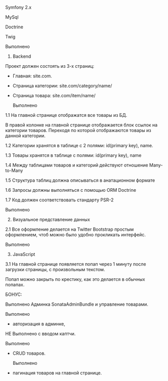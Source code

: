Symfony 2.x

MySql

Doctrine

Twig

 
   Выполнено

1. Backend



Проект должен состоять из 3-х страниц:

- Главная: site.com.

- Страница категории: site.com/category/name/

- Страница товара: site.com/item/name/

 
   Выполнено


1.1 На главной странице отображатся все товары из БД.

В правой колонке на главной странице отображается блок ссылок на категории товаров. Переходя по которой отображаются товары из данной категории.

1.2 Категории хранятся в таблице с 2 полями: id(primary key), name.

1.3 Товары хранятся в таблице с полями: id(primary key), name

1.4 Между таблицами товаров и категорий действуют отношение Many-to-Many

1.5 Структура таблиц должна описываться в анатационном формате

1.6 Запросы должны выполняться с помощью ORM Doctrine

1.7 Код должен соответствовать стандарту PSR-2

 

   Выполнено

2. Визуальное представление данных

2.1 Все оформление делается на Twitter Bootstrap простым оформлением, чтоб можно было удобно прокликать интерфейс.

 
   Выполнено

3. JavaScript

3.1 На главной странице появляется попап через 1 минуту после загрузки страницы, с произвольным текстом.

Попап можно закрыть по крестику, как это делается в обычных попапах.

 

БОНУС:

Выполнено
Админка SonataAdminBundle и управление товарами.

Выполнено
- авторизация в админке,

НЕ Выполнено
 с вводом каптчи.


   Выполнено
- CRUD товаров.

   Выполнено

- пагинация товаров на главной странице.

 
